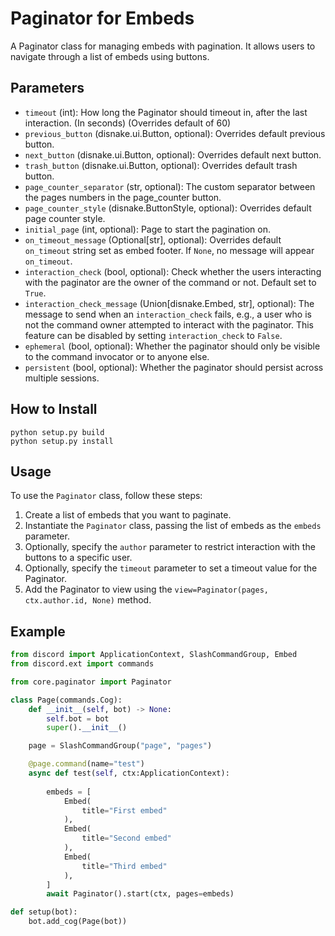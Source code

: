 # Paginator for Embeds

A Paginator class for managing embeds with pagination. It allows users to navigate through a list of embeds using buttons.

## Parameters

- `timeout` (int): How long the Paginator should timeout in, after the last interaction. (In seconds) (Overrides default of 60)
- `previous_button` (disnake.ui.Button, optional): Overrides default previous button.
- `next_button` (disnake.ui.Button, optional): Overrides default next button.
- `trash_button` (disnake.ui.Button, optional): Overrides default trash button.
- `page_counter_separator` (str, optional): The custom separator between the pages numbers in the page_counter button.
- `page_counter_style` (disnake.ButtonStyle, optional): Overrides default page counter style.
- `initial_page` (int, optional): Page to start the pagination on.
- `on_timeout_message` (Optional[str], optional): Overrides default `on_timeout` string set as embed footer. If `None`, no message will appear `on_timeout`.
- `interaction_check` (bool, optional): Check whether the users interacting with the paginator are the owner of the command or not. Default set to `True`.
- `interaction_check_message` (Union[disnake.Embed, str], optional): The message to send when an `interaction_check` fails, e.g., a user who is not the command owner attempted to interact with the paginator. This feature can be disabled by setting `interaction_check` to `False`.
- `ephemeral` (bool, optional): Whether the paginator should only be visible to the command invocator or to anyone else.
- `persistent` (bool, optional): Whether the paginator should persist across multiple sessions.

## How to Install
```
python setup.py build
python setup.py install
```

## Usage

To use the `Paginator` class, follow these steps:

1. Create a list of embeds that you want to paginate.
2. Instantiate the `Paginator` class, passing the list of embeds as the `embeds` parameter.
3. Optionally, specify the `author` parameter to restrict interaction with the buttons to a specific user.
4. Optionally, specify the `timeout` parameter to set a timeout value for the Paginator.
5. Add the Paginator to view using the `view=Paginator(pages, ctx.author.id, None)` method.

## Example

```python
from discord import ApplicationContext, SlashCommandGroup, Embed
from discord.ext import commands

from core.paginator import Paginator

class Page(commands.Cog):
    def __init__(self, bot) -> None:
        self.bot = bot
        super().__init__()

    page = SlashCommandGroup("page", "pages")

    @page.command(name="test")
    async def test(self, ctx:ApplicationContext):
        
        embeds = [
            Embed(
                title="First embed"
            ),
            Embed(
                title="Second embed"
            ),
            Embed(
                title="Third embed"
            ),
        ]
        await Paginator().start(ctx, pages=embeds)

def setup(bot):
    bot.add_cog(Page(bot))
    
```
